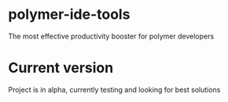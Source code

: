 # polymer-ide-tools
The most effective productivity booster for polymer developers

# Current version
Project is in alpha, currently testing and looking for best solutions
